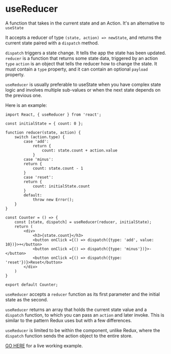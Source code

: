 # useReducer

A function that takes in the current state and an Action.
It's an alternative to `useState`

It accepts a reducer of type `(state, action) => newState`, and returns the current state paired with a `dispatch` method.

`dispatch` triggers a state change. It tells the app the state has been updated.
`reducer` is a function that returns some state data, triggered by an action `type`
`action` is an object that tells the reducer how to change the state. It must contain a `type` property, and it can contain an optional `payload` property.

`useReducer` is usually preferable to useState when you have complex state logic and involves multiple sub-values or when the next state depends on the previous one.

Here is an example:

```
import React, { useReducer } from 'react';

const initialState = { count: 0 };

function reducer(state, action) {
    switch (action.type) {
        case 'add':
            return {
                count: state.count + action.value
            }
        case 'minus':
        return {
            count: state.count - 1
        }
        case 'reset':
        return {
            count: initialState.count
        }
        default:
            throw new Error();
    }
}

const Counter = () => {
    const [state, dispatch] = useReducer(reducer, initialState);
    return (
        <div>
            <h3>{state.count}</h3>
            <button onClick ={() => dispatch({type: 'add', value: 10})}>+</button>
            <button onClick ={() => dispatch({type: 'minus'})}>-</button>
            <button onClick ={() => dispatch({type: 'reset'})}>Reset</button>
        </div>
    )
}

export default Counter;
```

`useReducer` accepts a `reducer` function as its first parameter and the initial state as the second.

`useReducer` returns an array that holds the current state value and a `dispatch` function, to which you can pass an `action` and later invoke. This is similar to the pattern Redux uses but with a few differences.

`useReducer` is limited to be within the component, unlike Redux, where the `dispatch` function sends the action object to the entire store.

[GO HERE](https://stackblitz.com/edit/react-knbyfd) for a live working example.